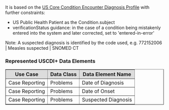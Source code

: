 It is based on the [US Core Condition Encounter Diagnosis Profile]({{site.data.fhir.ver.hl7fhiruscore}}/StructureDefinition-us-core-condition-encounter-diagnosis.html) with further constraints:
* US Public Health Patient as the Condition.subject
* verificationStatus guidance: in the case of a condition being mistakenly entered into the system and later corrected, set to 'entered-in-error'

Note: A suspected diagnosis is identified by the code used, e.g. 772152006 | Measles suspected | SNOMED CT

### Represented USCDI+ Data Elements

<table border="1">
    <thead>
        <tr style="background-color:#DCDCDC">
            <th style="text-align: center; vertical-align: middle;">Use Case</th>
            <th style="text-align: center; vertical-align: middle;">Data Class</th>
            <th style="text-align: center; vertical-align: middle;">Data Element Name</th>
        </tr>
    </thead>
    <tbody>
        <tr>
            <td>Case Reporting</td>
            <td>Problems</td>
            <td>Date of Diagnosis</td>
        </tr>
        <tr>
            <td>Case Reporting</td>
            <td>Problems</td>
            <td>Date of Onset</td>
        </tr>
        <tr>
            <td>Case Reporting</td>
            <td>Problems</td>
            <td>Suspected Diagnosis</td>
        </tr>
    </tbody>
</table>